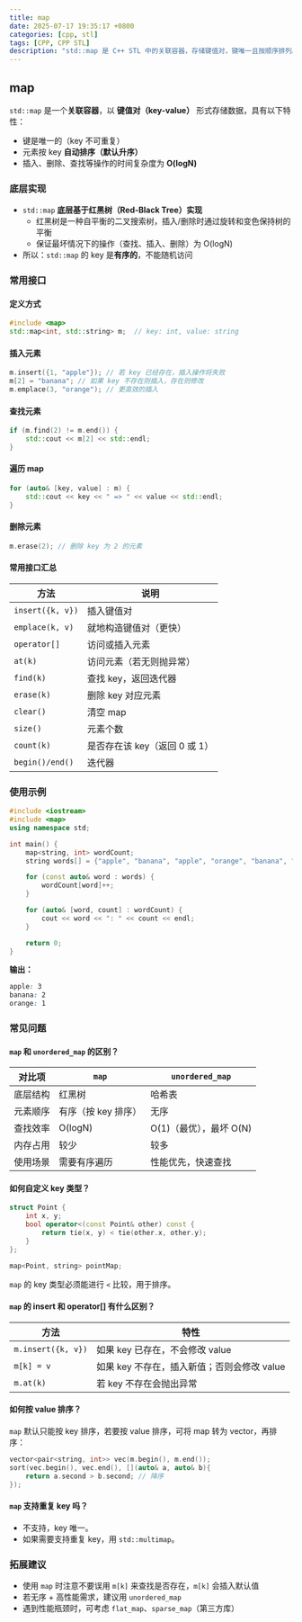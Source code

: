```yaml
---
title: map
date: 2025-07-17 19:35:17 +0800
categories: [cpp, stl]
tags: [CPP, CPP STL]
description: "std::map 是 C++ STL 中的关联容器，存储键值对，键唯一且按顺序排列。底层使用红黑树实现，提供 O(logN) 时间复杂度的插入、删除和查找操作。常用于需要有序数据的场景。"
---
```

## map

`std::map` 是一个**关联容器**，以 **键值对（key-value）** 形式存储数据，具有以下特性：

- 键是唯一的（key 不可重复）
- 元素按 key **自动排序（默认升序）**
- 插入、删除、查找等操作的时间复杂度为 **O(logN)**

### 底层实现

- `std::map` **底层基于红黑树（Red-Black Tree）实现**
  - 红黑树是一种自平衡的二叉搜索树，插入/删除时通过旋转和变色保持树的平衡
  - 保证最坏情况下的操作（查找、插入、删除）为 O(logN)
- 所以：`std::map` 的 key 是**有序的**，不能随机访问

### 常用接口

#### 定义方式

```cpp
#include <map>
std::map<int, std::string> m;  // key: int, value: string
```

#### 插入元素

```cpp
m.insert({1, "apple"}); // 若 key 已经存在，插入操作将失败
m[2] = "banana"; // 如果 key 不存在则插入，存在则修改
m.emplace(3, "orange"); // 更高效的插入
```

#### 查找元素

```cpp
if (m.find(2) != m.end()) {
    std::cout << m[2] << std::endl;
}
```

#### 遍历 map

```cpp
for (auto& [key, value] : m) {
    std::cout << key << " => " << value << std::endl;
}
```

#### 删除元素

```cpp
m.erase(2); // 删除 key 为 2 的元素
```

#### 常用接口汇总

| 方法             | 说明                          |
| ---------------- | ----------------------------- |
| `insert({k, v})` | 插入键值对                    |
| `emplace(k, v)`  | 就地构造键值对（更快）        |
| `operator[]`     | 访问或插入元素                |
| `at(k)`          | 访问元素（若无则抛异常）      |
| `find(k)`        | 查找 key，返回迭代器          |
| `erase(k)`       | 删除 key 对应元素             |
| `clear()`        | 清空 map                      |
| `size()`         | 元素个数                      |
| `count(k)`       | 是否存在该 key（返回 0 或 1） |
| `begin()/end()`  | 迭代器                        |

### 使用示例

```cpp
#include <iostream>
#include <map>
using namespace std;

int main() {
    map<string, int> wordCount;
    string words[] = {"apple", "banana", "apple", "orange", "banana", "apple"};

    for (const auto& word : words) {
        wordCount[word]++;
    }

    for (auto& [word, count] : wordCount) {
        cout << word << ": " << count << endl;
    }

    return 0;
}
```

**输出：**

```css
apple: 3
banana: 2
orange: 1
```

### 常见问题

#### `map` 和 `unordered_map` 的区别？

| 对比项   | `map`               | `unordered_map`         |
| -------- | ------------------- | ----------------------- |
| 底层结构 | 红黑树              | 哈希表                  |
| 元素顺序 | 有序（按 key 排序） | 无序                    |
| 查找效率 | O(logN)             | O(1)（最优），最坏 O(N) |
| 内存占用 | 较少                | 较多                    |
| 使用场景 | 需要有序遍历        | 性能优先，快速查找      |

#### 如何自定义 key 类型？

```cpp
struct Point {
    int x, y;
    bool operator<(const Point& other) const {
        return tie(x, y) < tie(other.x, other.y);
    }
};

map<Point, string> pointMap;
```

`map` 的 key 类型必须能进行 `<` 比较，用于排序。

#### `map` 的 insert 和 operator[] 有什么区别？

| 方法               | 特性                                        |
| ------------------ | ------------------------------------------- |
| `m.insert({k, v})` | 如果 key 已存在，不会修改 value             |
| `m[k] = v`         | 如果 key 不存在，插入新值；否则会修改 value |
| `m.at(k)`          | 若 key 不存在会抛出异常                     |

#### 如何按 value 排序？

`map` 默认只能按 key 排序，若要按 value 排序，可将 map 转为 vector，再排序：

```cpp
vector<pair<string, int>> vec(m.begin(), m.end());
sort(vec.begin(), vec.end(), [](auto& a, auto& b){
    return a.second > b.second; // 降序
});
```

#### `map` 支持重复 key 吗？

- 不支持，key 唯一。
- 如果需要支持重复 key，用 `std::multimap`。

### 拓展建议

- 使用 `map` 时注意不要误用 `m[k]` 来查找是否存在，`m[k]` 会插入默认值
- 若无序 + 高性能需求，建议用 `unordered_map`
- 遇到性能瓶颈时，可考虑 `flat_map`、`sparse_map`（第三方库）
